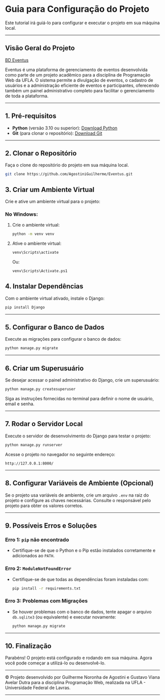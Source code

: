 # **Guia para Configuração do Projeto**

Este tutorial irá guiá-lo para configurar e executar o projeto em sua máquina local.

---

## **Visão Geral do Projeto**

[BD Eventus](imagens/eventus.jpg)

Eventus é uma plataforma de gerenciamento de eventos desenvolvida como parte de um projeto acadêmico para a disciplina de Programação Web da UFLA. O sistema permite a divulgação de eventos, o cadastro de usuários e a administração eficiente de eventos e participantes, oferecendo também um painel administrativo completo para facilitar o gerenciamento de toda a plataforma.

---

## **1. Pré-requisitos**

- **Python** (versão 3.10 ou superior): [Download Python](https://www.python.org/downloads/)
- **Git** (para clonar o repositório): [Download Git](https://git-scm.com/)

---

## **2. Clonar o Repositório**

Faça o clone do repositório do projeto em sua máquina local.
```bash
git clone https://github.com/AgostiniGuilherme/Eventus.git
   ```

## **3. Criar um Ambiente Virtual**

Crie e ative um ambiente virtual para o projeto:

### **No Windows**:
1. Crie o ambiente virtual:
   ```bash
   python -m venv venv
   ```

2. Ative o ambiente virtual:
   ```bash
   venv\Scripts\activate
   ```

   Ou:
    ```bash
   venv\Scripts\Activate.ps1  
   ```


## **4. Instalar Dependências**

Com o ambiente virtual ativado, instale o Django:

```bash
pip install Django
```

---

## **5. Configurar o Banco de Dados**

Execute as migrações para configurar o banco de dados:

```bash
python manage.py migrate
```

---

## **6. Criar um Superusuário**

Se desejar acessar o painel administrativo do Django, crie um superusuário:

```bash
python manage.py createsuperuser
```

Siga as instruções fornecidas no terminal para definir o nome de usuário, email e senha.

---

## **7. Rodar o Servidor Local**

Execute o servidor de desenvolvimento do Django para testar o projeto:

```bash
python manage.py runserver
```

Acesse o projeto no navegador no seguinte endereço:
```
http://127.0.0.1:8000/
```

---

## **8. Configurar Variáveis de Ambiente (Opcional)**

Se o projeto usa variáveis de ambiente, crie um arquivo `.env` na raiz do projeto e configure as chaves necessárias. Consulte o responsável pelo projeto para obter os valores corretos.

---

## **9. Possíveis Erros e Soluções**

### **Erro 1: `pip` não encontrado**
- Certifique-se de que o Python e o Pip estão instalados corretamente e adicionados ao `PATH`.

### **Erro 2: `ModuleNotFoundError`**
- Certifique-se de que todas as dependências foram instaladas com:
  ```bash
  pip install -r requirements.txt
  ```

### **Erro 3: Problemas com Migrações**
- Se houver problemas com o banco de dados, tente apagar o arquivo `db.sqlite3` (ou equivalente) e executar novamente:
  ```bash
  python manage.py migrate
  ```

---

## **10. Finalização**

Parabéns! O projeto está configurado e rodando em sua máquina. Agora você pode começar a utilizá-lo ou desenvolvê-lo.

---

© Projeto desenvolvido por Guilherme Noronha de Agostini e Gustavo Viana Avelar Dutra para a disciplina Programação Web, realizada na UFLA - Universidade Federal de Lavras.

---
